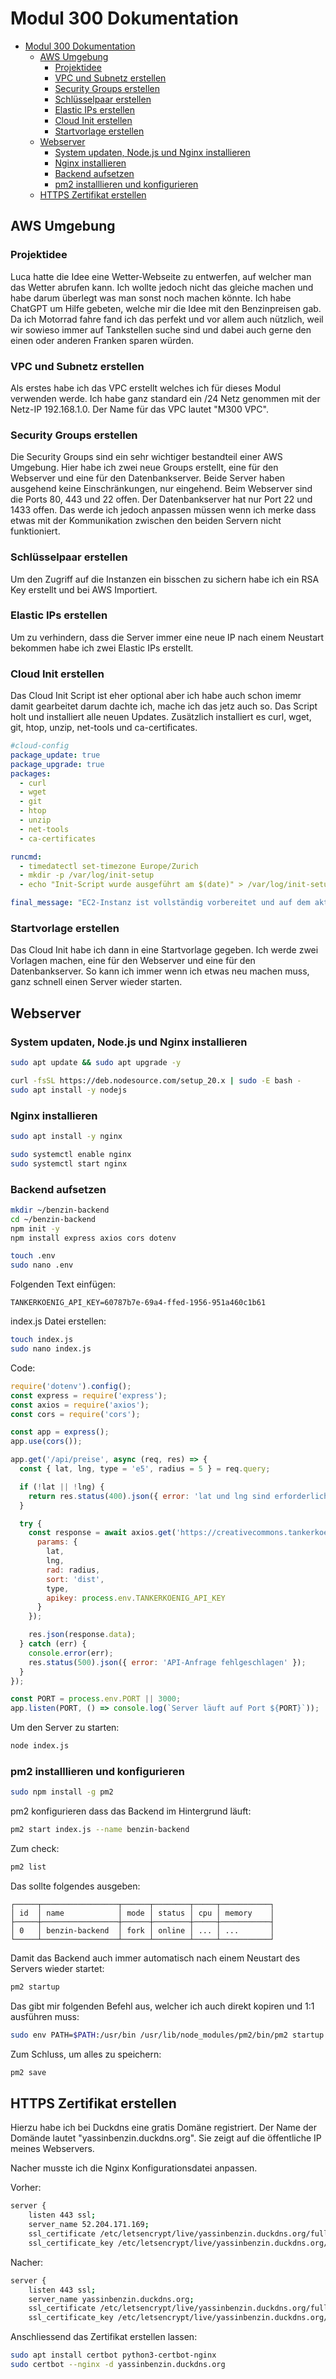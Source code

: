# Modul 300 Dokumentation

- [Modul 300 Dokumentation](#modul-300-dokumentation)
  - [AWS Umgebung](#aws-umgebung)
    - [Projektidee](#projektidee)
    - [VPC und Subnetz erstellen](#vpc-und-subnetz-erstellen)
    - [Security Groups erstellen](#security-groups-erstellen)
    - [Schlüsselpaar erstellen](#schlüsselpaar-erstellen)
    - [Elastic IPs erstellen](#elastic-ips-erstellen)
    - [Cloud Init erstellen](#cloud-init-erstellen)
    - [Startvorlage erstellen](#startvorlage-erstellen)
  - [Webserver](#webserver)
    - [System updaten, Node.js und Nginx installieren](#system-updaten-nodejs-und-nginx-installieren)
    - [Nginx installieren](#nginx-installieren)
    - [Backend aufsetzen](#backend-aufsetzen)
    - [pm2 installlieren und konfigurieren](#pm2-installlieren-und-konfigurieren)
  - [HTTPS Zertifikat erstellen](#https-zertifikat-erstellen)

## AWS Umgebung

### Projektidee
Luca hatte die Idee eine Wetter-Webseite zu entwerfen, auf welcher man das Wetter abrufen kann. Ich wollte jedoch nicht das gleiche machen und habe darum überlegt was man sonst noch machen könnte. Ich habe ChatGPT um Hilfe gebeten, welche mir die Idee mit den Benzinpreisen gab.
Da ich Motorrad fahre fand ich das perfekt und vor allem auch nützlich, weil wir sowieso immer auf Tankstellen suche sind und dabei auch gerne den einen oder anderen Franken sparen würden.

### VPC und Subnetz erstellen
Als erstes habe ich das VPC erstellt welches ich für dieses Modul verwenden werde. Ich habe ganz standard ein /24 Netz genommen mit der Netz-IP 192.168.1.0. Der Name für das VPC lautet "M300 VPC".

### Security Groups erstellen
Die Security Groups sind ein sehr wichtiger bestandteil einer AWS Umgebung. Hier habe ich zwei neue Groups erstellt, eine für den Webserver und eine für den Datenbankserver. Beide Server haben ausgehend keine Einschränkungen, nur eingehend. Beim Webserver sind die Ports 80, 443 und 22 offen. Der Datenbankserver hat nur Port 22 und 1433 offen. Das werde ich jedoch anpassen müssen wenn ich merke dass etwas mit der Kommunikation zwischen den beiden Servern nicht funktioniert.

### Schlüsselpaar erstellen
Um den Zugriff auf die Instanzen ein bisschen zu sichern habe ich ein RSA Key erstellt und bei AWS Importiert.

### Elastic IPs erstellen
Um zu verhindern, dass die Server immer eine neue IP nach einem Neustart bekommen habe ich zwei Elastic IPs erstellt.

### Cloud Init erstellen
Das Cloud Init Script ist eher optional aber ich habe auch schon imemr damit gearbeitet darum dachte ich, mache ich das jetz auch so. Das Script holt und installiert alle neuen Updates. Zusätzlich installiert es curl, wget, git, htop, unzip, net-tools und ca-certificates.
```yaml
#cloud-config
package_update: true
package_upgrade: true
packages:
  - curl
  - wget
  - git
  - htop
  - unzip
  - net-tools
  - ca-certificates

runcmd:
  - timedatectl set-timezone Europe/Zurich
  - mkdir -p /var/log/init-setup
  - echo "Init-Script wurde ausgeführt am $(date)" > /var/log/init-setup/info.log

final_message: "EC2-Instanz ist vollständig vorbereitet und auf dem aktuellen Stand."
```

### Startvorlage erstellen
Das Cloud Init habe ich dann in eine Startvorlage gegeben. Ich werde zwei Vorlagen machen, eine für den Webserver und eine für den Datenbankserver. So kann ich immer wenn ich etwas neu machen muss, ganz schnell einen Server wieder starten.

## Webserver

### System updaten, Node.js und Nginx installieren
```bash
sudo apt update && sudo apt upgrade -y
```

```bash
curl -fsSL https://deb.nodesource.com/setup_20.x | sudo -E bash -
sudo apt install -y nodejs
```

### Nginx installieren
```bash
sudo apt install -y nginx
```

```bash
sudo systemctl enable nginx
sudo systemctl start nginx
```

### Backend aufsetzen
```bash
mkdir ~/benzin-backend
cd ~/benzin-backend
npm init -y
npm install express axios cors dotenv
```

```bash
touch .env
sudo nano .env
```

Folgenden Text einfügen:
```
TANKERKOENIG_API_KEY=60787b7e-69a4-ffed-1956-951a460c1b61
```

index.js Datei erstellen:
```bash
touch index.js
sudo nano index.js
```

Code:
```js
require('dotenv').config();
const express = require('express');
const axios = require('axios');
const cors = require('cors');

const app = express();
app.use(cors());

app.get('/api/preise', async (req, res) => {
  const { lat, lng, type = 'e5', radius = 5 } = req.query;

  if (!lat || !lng) {
    return res.status(400).json({ error: 'lat und lng sind erforderlich' });
  }

  try {
    const response = await axios.get('https://creativecommons.tankerkoenig.de/json/list.php', {
      params: {
        lat,
        lng,
        rad: radius,
        sort: 'dist',
        type,
        apikey: process.env.TANKERKOENIG_API_KEY
      }
    });

    res.json(response.data);
  } catch (err) {
    console.error(err);
    res.status(500).json({ error: 'API-Anfrage fehlgeschlagen' });
  }
});

const PORT = process.env.PORT || 3000;
app.listen(PORT, () => console.log(`Server läuft auf Port ${PORT}`));
```

Um den Server zu starten:
```bash
node index.js
```

### pm2 installlieren und konfigurieren
```bash
sudo npm install -g pm2
```

pm2 konfigurieren dass das Backend im Hintergrund läuft:
```bash
pm2 start index.js --name benzin-backend
```

Zum  check:
```bash
pm2 list
```

Das sollte folgendes ausgeben:
```
┌─────┬─────────────────┬──────┬────────┬─────┬───────────┐
│ id  │ name            │ mode │ status │ cpu │ memory    │
├─────┼─────────────────┼──────┼────────┼─────┼───────────┤
│ 0   │ benzin-backend  │ fork │ online │ ... │ ...       │
└─────┴─────────────────┴──────┴────────┴─────┴───────────┘
```

Damit das Backend auch immer automatisch nach einem Neustart des Servers wieder startet:
```bash
pm2 startup
```

Das gibt mir folgenden Befehl aus, welcher ich auch direkt kopiren und 1:1 ausführen muss:
```bash
sudo env PATH=$PATH:/usr/bin /usr/lib/node_modules/pm2/bin/pm2 startup systemd -u ubuntu --hp /home/ubuntu
```

Zum Schluss, um alles zu speichern:
```bash
pm2 save
```

## HTTPS Zertifikat erstellen
Hierzu habe ich bei Duckdns eine gratis Domäne registriert. Der Name der Domände lautet "yassinbenzin.duckdns.org". Sie zeigt auf die öffentliche IP meines Webservers.

Nacher musste ich die Nginx Konfigurationsdatei anpassen.

Vorher:
```bash
server {
    listen 443 ssl;
    server_name 52.204.171.169;
    ssl_certificate /etc/letsencrypt/live/yassinbenzin.duckdns.org/fullchain.pem; # managed by Certbot
    ssl_certificate_key /etc/letsencrypt/live/yassinbenzin.duckdns.org/privkey.pem; # managed by Certbot
```
Nacher:
```bash
server {
    listen 443 ssl;
    server_name yassinbenzin.duckdns.org;
    ssl_certificate /etc/letsencrypt/live/yassinbenzin.duckdns.org/fullchain.pem; # managed by Certbot
    ssl_certificate_key /etc/letsencrypt/live/yassinbenzin.duckdns.org/privkey.pem; # managed by Certbot
```

Anschliessend das Zertifikat erstellen lassen:
```bash
sudo apt install certbot python3-certbot-nginx
sudo certbot --nginx -d yassinbenzin.duckdns.org
```